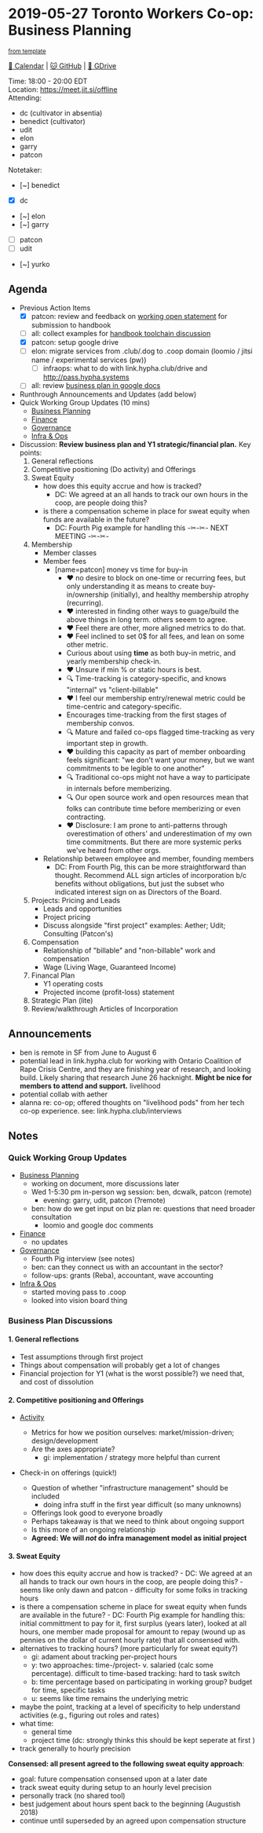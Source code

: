 # 2019-05-27 Toronto Workers Co-op: Business Planning

<sup>[from template][template]</sup>

[:date: Calendar][cal] | [:cat: GitHub][gh] | [:open_file_folder: GDrive][gdrive]

Time: 18:00 - 20:00 EDT  
Location: https://meet.jit.si/offline  
Attending: 
- dc (cultivator in absentia)
- benedict (cultivator)
- udit
- elon
- garry
- patcon

Notetaker:  
- [~] benedict  
- [x] dc  
- [~] elon  
- [~] garry  
- [ ] patcon  
- [ ] udit  
- [~] yurko  

## Agenda

- Previous Action Items
    - [x] patcon: review and feedback on [working open statement](https://github.com/hyphacoop/handbook/pull/3/files) for submission to handbook
    - [ ] all: collect examples for [handbook toolchain discussion](https://github.com/hyphacoop/handbook/issues/1)
    - [x] patcon: setup google drive
    - [ ] elon: migrate services from .club/.dog to .coop domain (loomio / jitsi name / experimental services (pw))
        - [ ] infraops: what to do with link.hypha.club/drive and http://pass.hypha.systems
    - [ ] all: review [business plan in google docs](https://docs.google.com/document/d/1U8C1XZcDpu1r4ciecbKEZ6vOL41nTinfqPCbZDhkAWc/edit#)
- Runthrough Announcements and Updates (add below)
- Quick Working Group Updates (10 mins)
    - [Business Planning][biz-wg]
    - [Finance][fin-wg]
    - [Governance][gov-wg]
    - [Infra & Ops][ino-wg]
- Discussion: **Review business plan and Y1 strategic/financial plan.** Key points:
    1. General reflections
    2. Competitive positioning (Do activity) and Offerings
    3. Sweat Equity
        - how does this equity accrue and how is tracked? 
            - DC: We agreed at an all hands to track our own hours in the coop, are people doing this?
        - is there a compensation scheme in place for sweat equity when funds are available in the future?
            - DC: Fourth Pig example for handling this
    -✂-✂- NEXT MEETING -✂-✂-
    4. Membership
        - Member classes
        - Member fees
            - [name=patcon] money vs time for buy-in
                - :heart: no desire to block on one-time or recurring fees, but only understanding it as means to create buy-in/ownership (initially), and healthy membership atrophy (recurring).
                - :heart: interested in finding other ways to guage/build the above things in long term. others seeem to agree.
                - :heart: Feel there are other, more aligned metrics to do that.
                - :heart: Feel inclined to set 0$ for all fees, and lean on some other metric.
                - Curious about using **time** as both buy-in metric, and yearly membership check-in.
                - :heart: Unsure if min % or static hours is best.
                - :mag: Time-tracking is category-specific, and knows "internal" vs "client-billable"
                - :heart: I feel our membership entry/renewal metric could be time-centric and category-specific.
                - Encourages time-tracking from the first stages of membership convos.
                - :mag: Mature and failed co-ops flagged time-tracking as very important step in growth.
                - :heart: building this capacity as part of member onboarding feels significant: "we don't want your money, but we want commitments to be legible to one another"
                - :mag: Traditional co-ops might not have a way to participate in internals before memberizing.
                - :mag: Our open source work and open resources mean that folks can contribute time before memberizing or even contracting.
                - :heart: Disclosure: I am prone to anti-patterns through overestimation of others' and underestimation of my own time commitments. But there are more systemic perks we've heard from other orgs.
        - Relationship between employee and member, founding members
            - DC: From Fourth Pig, this can be more straightforward than thought. Recommend ALL sign articles of incorporation b/c benefits without obligations, but just the subset who indicated interest sign on as Directors of the Board. 
    5. Projects: Pricing and Leads 
        - Leads and opportunities
        - Project pricing
        - Discuss alongside "first project" examples: Aether; Udit; Consulting (Patcon's)
    6. Compensation
        - Relationship of "billable" and "non-billable" work and compensation
        - Wage (Living Wage, Guaranteed Income)
    7. Financal Plan
        - Y1 operating costs
        - Projected income (profit-loss) statement
    8. Strategic Plan (lite)
    9. Review/walkthrough Articles of Incorporation
  
## Announcements

- ben is remote in SF from June to August 6
- potential lead in link.hypha.club for working with Ontario Coalition of Rape Crisis Centre, and they are finishing year of research, and looking build. Likely sharing that research June 26 hacknight. **Might be nice for members to attend and support.** livelihood 
- potential collab with aether
- alanna re: co-op; offered thoughts on "livelihood pods" from her tech co-op experience. see: link.hypha.club/interviews

## Notes

### Quick Working Group Updates

- [Business Planning][biz-wg]
    - working on document, more discussions later
    - Wed 1-5:30 pm in-person wg session: ben, dcwalk, patcon (remote)
        - evening: garry, udit, patcon (?remote)
    - ben: how do we get input on biz plan re: questions that need broader consultation
        - loomio and google doc comments
- [Finance][fin-wg]
    - no updates
- [Governance][gov-wg]
    - Fourth Pig interview (see notes)
    - ben: can they connect us with an accountant in the sector?
    - follow-ups: grants (Reba), accountant, wave accounting
- [Infra & Ops][ino-wg]
    - started moving pass to .coop
    - looked into vision board thing

### Business Plan Discussions 

#### 1. General reflections

- Test assumptions through first project
- Things about compensation will probably get a lot of changes
- Financial projection for Y1 (what is the worst possible?) we need that, and cost of dissolution

#### 2. Competitive positioning and Offerings 

- [Activity](https://docs.google.com/document/d/1U8C1XZcDpu1r4ciecbKEZ6vOL41nTinfqPCbZDhkAWc/edit?ts=5ceac2f3#heading=h.ndof266taab4)
    - Metrics for how we position ourselves: market/mission-driven; design/development
    - Are the axes appropriate? 
        - gi: implementation / strategy more helpful than current

- Check-in on offerings (quick!)
    - Question of whether "infrastructure management" should be included
        - doing infra stuff in the first year difficult (so many unknowns) 
    - Offerings look good to everyone broadly
    - Perhaps takeaway is that we need to think about ongoing support
    - Is this more of an ongoing relationship
    - **Agreed: We will _not_ do infra management model as initial project**
    
#### 3. Sweat Equity

- how does this equity accrue and how is tracked? 
        - DC: We agreed at an all hands to track our own hours in the coop, are people doing this?
            - seems like only dawn and patcon
        - difficulty for some folks in tracking hours
- is there a compensation scheme in place for sweat equity when funds are available in the future?
        - DC: Fourth Pig example for handling this: initial committment to pay for it, first surplus (years later), looked at all hours, one member made proposal for amount to repay (wound up as pennies on the dollar of current hourly rate) that all consensed with.
- alternatives to tracking hours? (more particularly for sweat equity?)
    - gi: adament about tracking per-project hours
    - y: two approaches: time-/project- v. salaried (calc some percentage). difficult to time-based tracking: hard to task switch
    - b: time percentage based on participating in working group? budget for time, specific tasks
    - u: seems like time remains the underlying metric
- maybe the point, tracking at a level of specificity to help understand activities (e.g., figuring out roles and rates)
- what time:
    - general time 
    - project time (dc: strongly thinks this should be kept seperate at first )
- track generally to hourly precision

**Consensed: all present agreed to the following sweat equity approach**:
- goal: future compensation consensed upon at a later date
- track sweat equity during setup to an hourly level precision
- personally track (no shared tool)
- best judgement about hours spent back to the beginning (Augustish 2018)
- continue until superseded by an agreed upon compensation structure



<!-- Links -->
[template]: https://hackmd.io/0mgHiik2QwOLbOT-2_Uh7w?edit
[cal]: https://calendar.google.com/calendar/embed?src=s2224p8sptnujs736vplf9anjo%40group.calendar.google.com&ctz=America%2FToronto
[gh]: https://github.com/cryptographydog/december-retreat
[gdrive]: https://drive.google.com/drive/u/0/folders/14KYnYwOEK3InYZ3jCn-Gtf5q430sE9oc
[biz-wg]: https://loomio.cryptography.dog/g/ojZI2bPl/working-groups-business-planning
[fin-wg]: https://loomio.cryptography.dog/g/sRPwaorg/working-groups-finance
[gov-wg]: https://loomio.cryptography.dog/g/BaAj6dQn/working-groups-governance-by-laws-incorporation-articles-gm-
[ino-wg]: https://loomio.cryptography.dog/g/KvARWad7/working-groups-infrastructure-and-operations
